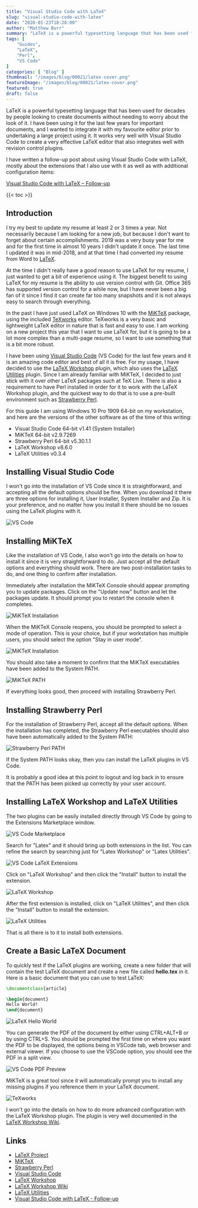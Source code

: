 ```yaml
---
title: "Visual Studio Code with LaTeX"
slug: "visual-studio-code-with-latex"
date: "2020-01-23T18:28:00"
author: "Matthew Burr"
summary: "LaTeX is a powerful typesetting language that has been used for decades by people looking to create documents without needing to worry about the look of it. I have been using it for the last few years for important documents, and I wanted to integrate it with my favourite editor prior to undertaking a large project using it."
tags: [
    "Guides",
    "LaTeX",
    "Perl",
    "VS Code"
]
categories: [ "Blog" ]
thumbnail: "/images/blog/00021/latex-cover.png"
featureImage: "/images/blog/00021/latex-cover.png"
featured: true
draft: false
---
```


LaTeX is a powerful typesetting language that has been used for decades by people looking to create documents without needing to worry about the look of it. I have been using it for the last few years for important documents, and I wanted to integrate it with my favourite editor prior to undertaking a large project using it. It works very well with Visual Studio Code to create a very effective LaTeX editor that also integrates well with revision control plugins.

I have written a follow-up post about using Visual Studio Code with LaTeX, mostly about the extensions that I also use with it as well as with additional configuration items:

[Visual Studio Code with LaTeX – Follow-up](/blog/2020/07/20/visual-studio-code-with-latex-follow-up/)

{{< toc >}}

## Introduction ##

I try my best to update my resume at least 2 or 3 times a year. Not necessarily because I am looking for a new job, but because I don't want to forget about certain accomplishments. 2019 was a very busy year for me and for the first time in almost 10 years I didn't update it once. The last time I updated it was in mid-2018, and at that time I had converted my resume from Word to [LaTeX](https://www.latex-project.org/).

At the time I didn't really have a good reason to use LaTeX for my resume, I just wanted to get a bit of experience using it. The biggest benefit to using LaTeX for my resume is the ability to use version control with Git. Office 365 has supported version control for a while now, but I have never been a big fan of it since I find it can create far too many snapshots and it is not always easy to search through everything.

In the past I have just used LaTeX on Windows 10 with the [MiKTeX](https://miktex.org/) package, using the included [TeXworks](http://www.tug.org/texworks/) editor. TeXworks is a very basic and lightweight LaTeX editor in nature that is fast and easy to use. I am working on a new project this year that I want to use LaTeX for, but it is going to be a lot more complex than a multi-page resume, so I want to use something that is a bit more robust.

I have been using [Visual Studio Code](https://code.visualstudio.com/) (VS Code) for the last few years and it is an amazing code editor and best of all it is free. For my usage, I have decided to use the [LaTeX Workshop](https://marketplace.visualstudio.com/items?itemName=James-Yu.latex-workshop) plugin, which also uses the [LaTeX Utilities](https://marketplace.visualstudio.com/items?itemName=tecosaur.latex-utilities) plugin. Since I am already familiar with MiKTeX, I decided to just stick with it over other LaTeX packages such at TeX Live. There is also a requirement to have Perl installed in order for it to work with the LaTeX Workshop plugin, and the quickest way to do that is to use a pre-built environment such as [Strawberry Perl](http://strawberryperl.com/).

For this guide I am using Windows 10 Pro 1909 64-bit on my workstation, and here are the versions of the other software as of the time of this writing:

* Visual Studio Code 64-bit v1.41 (System Installer)
* MiKTeX 64-bit v2.9.7269
* Strawberry Perl 64-bit v5.30.1.1
* LaTeX Workshop v8.6.0
* LaTeX Utilities v0.3.4

## Installing Visual Studio Code ##

I won't go into the installation of VS Code since it is straightforward, and accepting all the default options should be fine. When you download it there are three options for installing it, User Installer, System Installer and Zip. It is your preference, and no matter how you install it there should be no issues using the LaTeX plugins with it.

![VS Code](/images/blog/00021/vs-code-installation-09.png "Default VS Code Window after installation.")

## Installing MiKTeX ##

Like the installation of VS Code, I also won't go into the details on how to install it since it is very straightforward to do. Just accept all the default options and everything should work. There are two post-installation tasks to do, and one thing to confirm after installation.

Immediately after installation the MiKTeX Console should appear prompting you to update packages. Click on the "Update now" button and let the packages update. It should prompt you to restart the console when it completes.

![MiKTeX Installation](/images/blog/00021/miktex-installation-11.png "The number of packages that need to be updated will vary based on what version of MiKTex you installed.")

When the MiKTeX Console reopens, you should be prompted to select a mode of operation. This is your choice, but if your workstation has multiple users, you should select the option "Stay in user mode".

![MiKTeX Installation](/images/blog/00021/miktex-installation-15.png "The Operation mode will determine where the configuration options are stored for you MiKTeX settings.")

You should also take a moment to confirm that the MiKTeX executables have been added to the System PATH.

![MiKTeX PATH](/images/blog/00021/miktex-installation-path.png "Your PATH variables will vary, but make sure that MikTeX is present.")

If everything looks good, then proceed with installing Strawberry Perl.

## Installing Strawberry Perl ##

For the installation of Strawberry Perl, accept all the default options. When the installation has completed, the Strawberry Perl executables should also have been automatically added to the System PATH:

![Strawberry Perl PATH](/images/blog/00021/strawberry-perl-path.png "Your PATH variables will vary, but make sure that Strawberry Perl is present.")

If the System PATH looks okay, then you can install the LaTeX plugins in VS Code.

It is probably a good idea at this point to logout and log back in to ensure that the PATH has been picked up correctly by your user account.

## Installing LaTeX Workshop and LaTeX Utilities ##

The two plugins can be easily installed directly through VS Code by going to the Extensions Marketplace window.

![VS Code Marketplace](/images/blog/00021/latex-workshop-01.png "The VS Code Extensions Marketplace has hundreds of available extensions to use.")

Search for "Latex" and it should bring up both extensions in the list. You can refine the search by searching just for "Latex Workshop" or "Latex Utilities".

![VS Code LaTeX Extensions](/images/blog/00021/latex-workshop-02.png "Lots of LaTeX related extensions available for installation.")

Click on "LaTeX Workshop" and then click the "Install" button to install the extension.

![LaTeX Workshop](/images/blog/00021/latex-workshop-03.png "The LaTeX Workshop plugin contains everything that you need for the LaTeX integration.")

After the first extension is installed, click on "LaTeX Utilities", and then click the "Install" button to install the extension.

![LaTeX Utilities](/images/blog/00021/latex-workshop-05.png "The LaTeX Utilities extension may not be needed for everyone, but it doesn't hurt to install it.")

That is all there is to it to install both extensions.

## Create a Basic LaTeX Document ##

To quickly test if the LaTeX plugins are working, create a new folder that will contain the test LaTeX document and create a new file called **hello.tex** in it. Here is a basic document that you can use to test LaTeX:

```latex
\documentclass{article}

\begin{document}
Hello World!
\end{document}
```

![LaTeX Hello World](/images/blog/00021/latex-hello-world.png "The LaTeX (TEX) icon on the left side of the window shows that the LaTeX Workshop plugin is working.")

You can generate the PDF of the document by either using CTRL+ALT+B or by using CTRL+S. You should be prompted the first time on where you want the PDF to be displayed, the options being in VSCode tab, web browser and external viewer. If you choose to use the VSCode option, you should see the PDF in a split view.

![VS Code PDF Preview](/images/blog/00021/latex-pdf-preview.png "The PDF option can be changed later in the LaTeX settings in VS Code.")

MiKTeX is a great tool since it will automatically prompt you to install any missing plugins if you reference them in your LaTeX document.

![TeXworks](/images/blog/00021/latex-texworks.png "The same document in TeXworks.")

I won't go into the details on how to do more advanced configuration with the LaTeX Workshop plugin. The plugin is very well documented in the [LaTeX Workshop Wiki](https://github.com/James-Yu/LaTeX-Workshop/wiki).

## Links ##

* [LaTeX Project](https://www.latex-project.org/)
* [MiKTeX](https://miktex.org/)
* [Strawberry Perl](http://strawberryperl.com/)
* [Visual Studio Code](https://code.visualstudio.com/)
* [LaTeX Workshop](https://marketplace.visualstudio.com/items?itemName=James-Yu.latex-workshop)
* [LaTeX Workshop Wiki](https://github.com/James-Yu/LaTeX-Workshop/wiki)
* [LaTeX Utilities](https://marketplace.visualstudio.com/items?itemName=tecosaur.latex-utilities)
* [Visual Studio Code with LaTeX - Follow-up](/blog/2020/07/20/visual-studio-code-with-latex-follow-up/)
